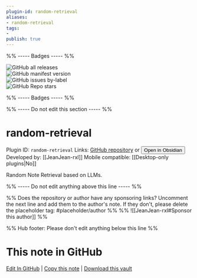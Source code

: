```yaml
---
plugin-id: random-retrieval
aliases:
- random-retrieval
tags: 
- 
publish: true
---
```


%% ----- Badges ----- %%

![GitHub all releases](https://img.shields.io/github/downloads/JeanJean-rxl/random-retrieval-plugin/total?color=573E7A&logo=github&style=for-the-badge)   
![GitHub manifest version](https://img.shields.io/github/manifest-json/v/JeanJean-rxl/random-retrieval-plugin?color=573E7A&logo=github&style=for-the-badge)   
![GitHub issues by-label](https://img.shields.io/github/issues/JeanJean-rxl/random-retrieval-plugin/help%20wanted?color=573E7A&logo=github&style=for-the-badge)   
![GitHub Repo stars](https://img.shields.io/github/stars/JeanJean-rxl/random-retrieval-plugin?color=573E7A&logo=github&style=for-the-badge)

%% ----- Badges ----- %%

%% ----- Do not edit this section ----- %%

# random-retrieval

Plugin ID: `random-retrieval`
Links: [GitHub repository](https://github.com/JeanJean-rxl/random-retrieval-plugin) or [<button id=HH>Open in Obsidian</button>](obsidian://show-plugin?id=random-retrieval)
Developed by: [[JeanJean-rxl]]
Mobile compatible: [[Desktop-only plugins|No]]

Random Note Retrieval based on LLMs.

%% ----- Do not edit anything above this line ----- %% 

%% Does the repository or author have any sponsoring links? Uncomment the next line and add them to the author's note. If they don't, please delete the placeholder tag: #placeholder/author %%
%% ![[JeanJean-rxl#Sponsor this author]] %%

%% Hub footer: Please don't edit anything below this line %%

# This note in GitHub

<span class="git-footer">[Edit In GitHub](https://github.dev/obsidian-community/obsidian-hub/blob/main/02%20-%20Community%20Expansions/02.05%20All%20Community%20Expansions/Plugins/random-retrieval.md "git-hub-edit-note") | [Copy this note](https://raw.githubusercontent.com/obsidian-community/obsidian-hub/main/02%20-%20Community%20Expansions/02.05%20All%20Community%20Expansions/Plugins/random-retrieval.md "git-hub-copy-note") | [Download this vault](https://github.com/obsidian-community/obsidian-hub/archive/refs/heads/main.zip "git-hub-download-vault") </span>
